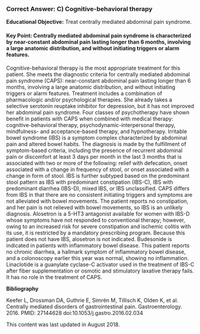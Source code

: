 
### Correct Answer: C) Cognitive-behavioral therapy 

**Educational Objective:** Treat centrally mediated abdominal pain syndrome.

#### **Key Point:** Centrally mediated abdominal pain syndrome is characterized by near-constant abdominal pain lasting longer than 6 months, involving a large anatomic distribution, and without initiating triggers or alarm features.

Cognitive-behavioral therapy is the most appropriate treatment for this patient. She meets the diagnostic criteria for centrally mediated abdominal pain syndrome (CAPS): near-constant abdominal pain lasting longer than 6 months, involving a large anatomic distribution, and without initiating triggers or alarm features. Treatment includes a combination of pharmacologic and/or psychological therapies. She already takes a selective serotonin reuptake inhibitor for depression, but it has not improved her abdominal pain syndrome. Four classes of psychotherapy have shown benefit in patients with CAPS when combined with medical therapy: cognitive-behavioral therapy, psychodynamic-interpersonal therapy, mindfulness- and acceptance-based therapy, and hypnotherapy.
Irritable bowel syndrome (IBS) is a symptom complex characterized by abdominal pain and altered bowel habits. The diagnosis is made by the fulfillment of symptom-based criteria, including the presence of recurrent abdominal pain or discomfort at least 3 days per month in the last 3 months that is associated with two or more of the following: relief with defecation, onset associated with a change in frequency of stool, or onset associated with a change in form of stool. IBS is further subtyped based on the predominant stool pattern as IBS with predominant constipation (IBS-C), IBS with predominant diarrhea (IBS-D), mixed IBS, or IBS unclassified. CAPS differs from IBS in that there are no consistent initiating triggers and symptoms are not alleviated with bowel movements. The patient reports no constipation, and her pain is not relieved with bowel movements, so IBS is an unlikely diagnosis.
Alosetron is a 5-HT3 antagonist available for women with IBS-D whose symptoms have not responded to conventional therapy; however, owing to an increased risk for severe constipation and ischemic colitis with its use, it is restricted by a mandatory prescribing program. Because this patient does not have IBS, alosetron is not indicated.
Budesonide is indicated in patients with inflammatory bowel disease. This patient reports no chronic diarrhea, a hallmark symptom of inflammatory bowel disease, and a colonoscopy earlier this year was normal, showing no inflammation.
Linaclotide is a guanylate cyclase-C activator used in the treatment of IBS-C after fiber supplementation or osmotic and stimulatory laxative therapy fails. It has no role in the treatment of CAPS.

**Bibliography**

Keefer L, Drossman DA, Guthrie E, Simrén M, Tillisch K, Olden K, et al. Centrally mediated disorders of gastrointestinal pain. Gastroenterology. 2016. PMID: 27144628 doi:10.1053/j.gastro.2016.02.034

This content was last updated in August 2018.